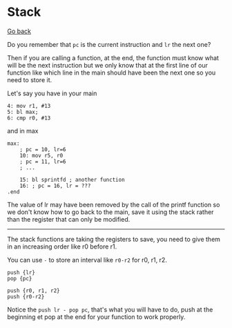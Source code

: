 # Stack

[Go back](..)

Do you remember that ``pc`` is the current instruction
and ``lr`` the next one?

Then if you are calling a function, at the end, the 
function must know what will be the next instruction
but we only know that at the first line of our function
like which line in the main should have been the next
one so you need to store it.

Let's say you have in your main

```asm6502
4: mov r1, #13
5: bl max;
6: cmp r0, #13
```

and in max

```asm6502
max:
    ; pc = 10, lr=6
    10: mov r5, r0
    ; pc = 11, lr=6
    ; ...

    15: bl sprintfd ; another function
    16: ; pc = 16, lr = ???
.end
```

The value of lr may have been removed by the call
of the printf function so we don't know how to go back
to the main, save it using the stack rather than the
register that can only be modified.

<hr class="sl">

The stack functions are taking the registers to save,
you need to give them in an increasing order like
r0 before r1.

You can use ``-`` to store an interval like `r0-r2`
for r0, r1, r2.

```asm6502
push {lr}
pop {pc}

push {r0, r1, r2}
push {r0-r2}
```

Notice the ``push lr - pop pc``, that's what you will
have to do, push at the beginning et pop at the end
for your function to work properly.